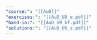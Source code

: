 ```yaml
---
"course:": "[[AuD]]"
"exercises:": "[[AuD_U9_e.pdf]]"
"hand-in:": "[[AuD_U9_bf.pdf]]"
"solutions:": "[[AuD_U9_s.pdf]]"
---
```


